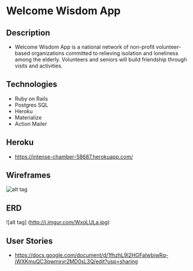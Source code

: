 # Welcome Wisdom App

## Description
* Welcome Wisdom App is a national network of non-profit volunteer-based organizations committed to relieving isolation and loneliness among the elderly. Volunteers and seniors will build friendship through visits and activities.

## Technologies
* Ruby on Rails
* Postgres SQL
* Heroku
* Materialize
* Action Mailer

## Heroku
 * https://intense-chamber-58687.herokuapp.com/

## Wireframes
![alt tag](http://i.imgur.com/B97jEqf.png)

## ERD
![alt tag] (http://i.imgur.com/WxqLULa.jpg)

## User Stories
* https://docs.google.com/document/d/1fhzhL9l2HGFaIwbjwRq-jWXKmuQC3qwmxvr2MD0sL3Q/edit?usp=sharing
